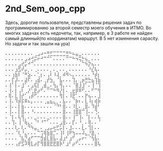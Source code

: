 # 2nd_Sem_oop_cpp

Здесь, дорогие пользователи, представлены решения задач по программированию за второй семестр моего обучения в ИТМО.
Во многих задачах есть недочеты, так, например, в 3 работе не найден самый длинный(по координатам) маршрут. В 5 нет изменения capacity. Но задачи и так зашли на ура)

                                            
⠄⠄⠄⠄⠄⠄⠄⠄⠄⢀⣠⠴⠒⢛⣋⣉⣉⣉⣉⣛⠓⠦⣤⣀⠄⠄⠄⠄⠄⠄
⠄⠄⠄⠄⠄⠄⣠⠴⢚⡭⠖⠚⠉⠉⠁⠄⠄⠄⠄⠉⠉⠓⠲⢭⡓⢦⡀⠄⠄⠄
⠄⠄⠄⠄⣠⢞⡥⠚⠉⠄⠄⠄⠄⠄⠄⠄⠄⠄⠄⠄⠄⠄⠄⠄⠉⠳⡝⢦⠄⠄
⠄⠄⠄⣰⣫⠞⡤⡀⠄⢀⠄⠄⠄⠄⡀⠄⡀⠄⠄⡀⠄⠄⠄⠄⠄⠄⠘⣎⢧⠄
⠄⠄⢰⣷⠇⠈⠛⣵⠄⠄⢁⡆⠄⢠⠇⠸⢼⡀⠾⠻⠢⡄⠄⠄⠄⠄⠄⠘⡾⡆
⠄⠄⡏⡼⠄⠄⣼⠏⠄⢠⣾⠄⢀⡞⣳⡀⠈⣧⠄⠄⠄⢹⡄⢀⡶⣛⣓⣦⢹⣷
⠄⢸⠁⡇⠄⣸⠁⠄⣠⢯⡇⢀⣾⣀⠄⢳⡄⢻⡄⠄⠄⠈⣿⣸⣸⠁⠄⢸⠈⢹
⠄⢸⠄⡇⢠⠇⢀⡜⢁⣟⡴⠋⠄⠉⠉⠓⠻⡜⡇⠄⢀⣖⡿⠿⠋⠄⠄⠋⠉⢻
⠄⢿⠄⣇⢸⡞⠁⢠⡾⠋⠄⠄⠄⠄⠄⠄⠄⢻⡇⠄⠸⣟⠁⠄⠄⡟⢦⠄⠄⣸
⠄⢸⠄⠹⡾⡯⠿⠦⡄⠄⠄⠄⢀⣤⣦⣄⡀⠄⣧⠄⠄⠈⡷⠆⠄⣇⠸⡆⢾⡷
⠄⢸⠄⠄⡇⣷⠄⠄⠄⠄⠄⠄⠄⠄⠄⠈⠙⠃⣿⠄⠄⠸⣇⠄⢀⣿⠄⠹⣾⠃
⠄⢸⠄⠄⡇⣿⠄⠄⠘⠄⠄⠄⠄⠄⠄⠄⠄⠄⣿⠄⠄⢸⣿⣿⠉⢸⠄⠄⢙⠄
⠄⠈⡇⠄⢧⢻⡀⠄⠄⣀⠄⠄⠄⣀⠄⠄⠄⠄⣿⠄⠄⢸⠉⢸⠄⠈⡇⠄⠄⢧
⠄⠄⢹⠄⢸⠈⢷⣄⠄⠈⠃⠘⠉⠁⠄⠄⠄⣠⣿⠄⠄⡏⠄⠘⡀⠄⢿⠄⠄⠈
⠄⠄⠄⢇⠄⢇⠄⠙⠳⣤⡀⠄⢀⣠⡤⢖⣋⡥⡇⠄⣸⠄⠄⠄⣇⠄⢹⡇⠄⠄
⠄⠄⠄⠈⢇⠘⣄⠄⠄⠄⠉⢩⢿⣷⣿⡉⠄⢸⠇⢸⠟⢳⠤⠤⠼⣄⡘⣿⡀⠄
⠄⠄⠄⠄⠈⣧⡙⣴⠋⠉⠉⣻⣾⣇⣿⣧⠄⣼⣰⠃⣰⠋⢀⡤⠖⠂⠈⢳⣧⠄
⠄⠄⠄⢠⡞⣫⠽⢿⣇⡴⡏⢻⣿⣿⣟⣟⣿⡷⠃⣰⠃⡴⠋⠄⠄⠄⠄⠄⣿⢧


